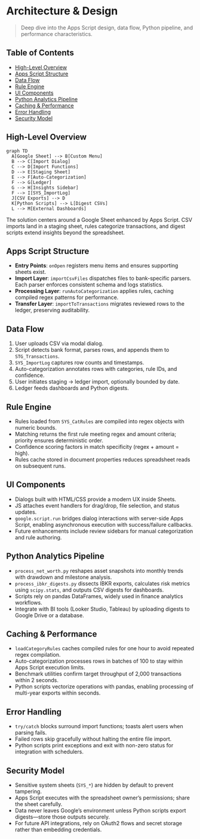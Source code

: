 # Architecture & Design

> Deep dive into the Apps Script design, data flow, Python pipeline, and performance characteristics.

## Table of Contents
- [High-Level Overview](#high-level-overview)
- [Apps Script Structure](#apps-script-structure)
- [Data Flow](#data-flow)
- [Rule Engine](#rule-engine)
- [UI Components](#ui-components)
- [Python Analytics Pipeline](#python-analytics-pipeline)
- [Caching & Performance](#caching--performance)
- [Error Handling](#error-handling)
- [Security Model](#security-model)

## High-Level Overview
```mermaid
graph TD
  A[Google Sheet] --> B[Custom Menu]
  B --> C[Import Dialog]
  C --> D[Import Functions]
  D --> E[Staging Sheet]
  E --> F[Auto-Categorization]
  F --> G[Ledger]
  G --> H[Insights Sidebar]
  F --> I[SYS_ImportLog]
  J[CSV Exports] --> D
  K[Python Scripts] --> L[Digest CSVs]
  L --> M[External Dashboards]
```
The solution centers around a Google Sheet enhanced by Apps Script. CSV imports land in a staging sheet, rules categorize transactions, and digest scripts extend insights beyond the spreadsheet.

## Apps Script Structure
- **Entry Points**: `onOpen` registers menu items and ensures supporting sheets exist.
- **Import Layer**: `importCsvFiles` dispatches files to bank-specific parsers. Each parser enforces consistent schema and logs statistics.
- **Processing Layer**: `runAutoCategorization` applies rules, caching compiled regex patterns for performance.
- **Transfer Layer**: `importToTransactions` migrates reviewed rows to the ledger, preserving auditability.

## Data Flow
1. User uploads CSV via modal dialog.
2. Script detects bank format, parses rows, and appends them to `STG_Transactions`.
3. `SYS_ImportLog` captures row counts and timestamps.
4. Auto-categorization annotates rows with categories, rule IDs, and confidence.
5. User initiates staging → ledger import, optionally bounded by date.
6. Ledger feeds dashboards and Python digests.

## Rule Engine
- Rules loaded from `SYS_CatRules` are compiled into regex objects with numeric bounds.
- Matching returns the first rule meeting regex and amount criteria; priority ensures deterministic order.
- Confidence scoring factors in match specificity (regex + amount = high).
- Rules cache stored in document properties reduces spreadsheet reads on subsequent runs.

## UI Components
- Dialogs built with HTML/CSS provide a modern UX inside Sheets.
- JS attaches event handlers for drag/drop, file selection, and status updates.
- `google.script.run` bridges dialog interactions with server-side Apps Script, enabling asynchronous execution with success/failure callbacks.
- Future enhancements include review sidebars for manual categorization and rule authoring.

## Python Analytics Pipeline
- `process_net_worth.py` reshapes asset snapshots into monthly trends with drawdown and milestone analysis.
- `process_ibkr_digests.py` dissects IBKR exports, calculates risk metrics using `scipy.stats`, and outputs CSV digests for dashboards.
- Scripts rely on pandas DataFrames, widely used in finance analytics workflows.
- Integrate with BI tools (Looker Studio, Tableau) by uploading digests to Google Drive or a database.

## Caching & Performance
- `loadCategoryRules` caches compiled rules for one hour to avoid repeated regex compilation.
- Auto-categorization processes rows in batches of 100 to stay within Apps Script execution limits.
- Benchmark utilities confirm target throughput of 2,000 transactions within 2 seconds.
- Python scripts vectorize operations with pandas, enabling processing of multi-year exports within seconds.

## Error Handling
- `try/catch` blocks surround import functions; toasts alert users when parsing fails.
- Failed rows skip gracefully without halting the entire file import.
- Python scripts print exceptions and exit with non-zero status for integration with schedulers.

## Security Model
- Sensitive system sheets (`SYS_*`) are hidden by default to prevent tampering.
- Apps Script executes with the spreadsheet owner’s permissions; share the sheet carefully.
- Data never leaves Google’s environment unless Python scripts export digests—store those outputs securely.
- For future API integrations, rely on OAuth2 flows and secret storage rather than embedding credentials.
